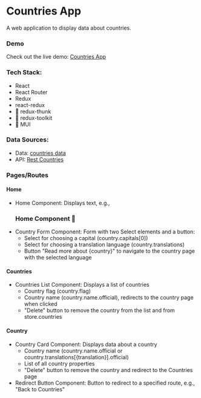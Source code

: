 # Countries App

A web application to display data about countries.

### Demo

Check out the live demo: [Countries App](https://nadiaturko.github.io/countriesApp/)

### Tech Stack:

- React
- React Router
- Redux
- react-redux
- 🌟 redux-thunk
- 🌟 redux-toolkit
- 🌟 MUI

### Data Sources:

- Data: [countries data](https://raw.githubusercontent.com/brightestsirius/React_23/master/final_project/src/store/data.js)
- API: [Rest Countries](https://restcountries.com/)

### Pages/Routes

#### Home

- Home Component: Displays text, e.g., <h3>Home Component 🏡</h3>
- Country Form Component: Form with two Select elements and a button:
  - Select for choosing a capital (country.capitals[0])
  - Select for choosing a translation language (country.translations)
  - Button "Read more about {country}" to navigate to the country page with the selected language

#### Countries

- Countries List Component: Displays a list of countries
  - Country flag (country.flag)
  - Country name (country.name.official), redirects to the country page when clicked
  - "Delete" button to remove the country from the list and from store.countries

#### Country

- Country Card Component: Displays data about a country
  - Country name (country.name.official or country.translations[{translation}].official)
  - List of all country properties
  - "Delete" button to remove the country and redirect to the Countries page
- Redirect Button Component: Button to redirect to a specified route, e.g., "Back to Countries"
